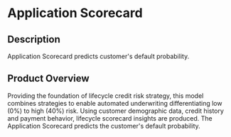# Application Scorecard

## Description
Application Scorecard predicts customer's default probability.

## Product Overview
Providing the foundation of lifecycle credit risk strategy, this model combines strategies to enable automated underwriting differentiating low (0%) to high (40%) risk. Using customer demographic data, credit history and payment behavior, lifecycle scorecard insights are produced. The Application Scorecard predicts the customer's default probability.

